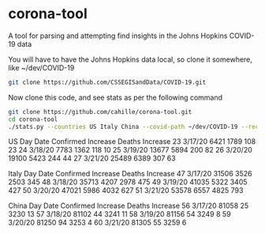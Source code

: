 # corona-tool
A tool for parsing and attempting find insights in the Johns Hopkins COVID-19 data

You will have to have the Johns Hopkins data local, so clone it somewhere, like ~/dev/COVID-19

```bash {cmd}
git clone https://github.com/CSSEGISandData/COVID-19.git
```

Now clone this code, and see stats as per the following command

```bash {cmd}
git clone https://github.com/cahille/corona-tool.git
cd corona-tool
./stats.py --countries US Italy China --covid-path ~/dev/COVID-19 --recent-days 5
```

US
	Day		Date    	Confirmed	Increase	Deaths		Increase
	 23		 3/17/20	     6421	    1789	   108		      23
	 24		 3/18/20	     7783	    1362	   118		      10
	 25		 3/19/20	    13677	    5894	   200		      82
	 26		 3/20/20	    19100	    5423	   244		      44
	 27		 3/21/20	    25489	    6389	   307		      63


Italy
	Day		Date    	Confirmed	Increase	Deaths		Increase
	 47		 3/17/20	    31506	    3526	  2503		     345
	 48		 3/18/20	    35713	    4207	  2978		     475
	 49		 3/19/20	    41035	    5322	  3405		     427
	 50		 3/20/20	    47021	    5986	  4032		     627
	 51		 3/21/20	    53578	    6557	  4825		     793


China
	Day		Date    	Confirmed	Increase	Deaths		Increase
	 56		 3/17/20	    81058	      25	  3230		      13
	 57		 3/18/20	    81102	      44	  3241		      11
	 58		 3/19/20	    81156	      54	  3249		       8
	 59		 3/20/20	    81250	      94	  3253		       4
	 60		 3/21/20	    81305	      55	  3259		       6
